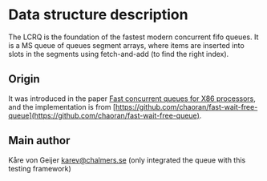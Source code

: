 # Data structure description

The LCRQ is the foundation of the fastest modern concurrent fifo queues. It is a MS queue of queues segment arrays, where items are inserted into slots in the segments using fetch-and-add (to find the right index).

## Origin

It was introduced in the paper [Fast concurrent queues for X86 processors](https://doi.org/10.1145/2442516.2442527), and the implementation is from [https://github.com/chaoran/fast-wait-free-queue](https://github.com/chaoran/fast-wait-free-queue).

## Main author

Kåre von Geijer <karev@chalmers.se> (only integrated the queue with this testing framework)